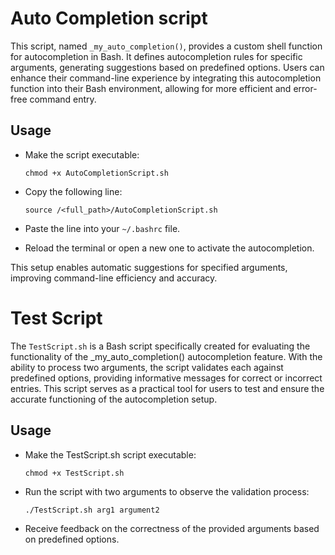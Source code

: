 # Auto Completion script

This script, named ```_my_auto_completion()```, provides a custom shell function for autocompletion in Bash.
It defines autocompletion rules for specific arguments, generating suggestions based on predefined options.
Users can enhance their command-line experience by integrating this autocompletion function into their Bash environment, allowing for more efficient and error-free command entry.

## Usage

- Make the script executable:

  ```chmod +x AutoCompletionScript.sh```
- Copy the following line:

  ```source /<full_path>/AutoCompletionScript.sh```
- Paste the line into your ```~/.bashrc``` file.
- Reload the terminal or open a new one to activate the autocompletion.

This setup enables automatic suggestions for specified arguments, improving command-line efficiency and accuracy.

# Test Script

The ```TestScript.sh``` is a Bash script specifically created for evaluating the functionality of the _my_auto_completion() autocompletion feature.
With the ability to process two arguments, the script validates each against predefined options, providing informative messages for correct or incorrect entries.
This script serves as a practical tool for users to test and ensure the accurate functioning of the autocompletion setup.

## Usage

- Make the TestScript.sh script executable:

  ```chmod +x TestScript.sh```
- Run the script with two arguments to observe the validation process:

  ```./TestScript.sh arg1 argument2```
- Receive feedback on the correctness of the provided arguments based on predefined options.
